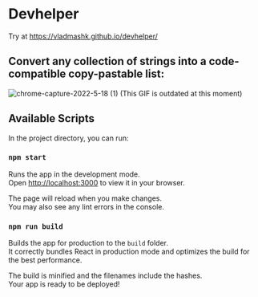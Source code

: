 # Devhelper
Try at https://vladmashk.github.io/devhelper/

## Convert any collection of strings into a code-compatible copy-pastable list:
![chrome-capture-2022-5-18 (1)](https://user-images.githubusercontent.com/47895995/174433728-d4263341-da8d-41e2-8e90-58096dcc39c0.gif)
(This GIF is outdated at this moment)

## Available Scripts

In the project directory, you can run:

### `npm start`

Runs the app in the development mode.\
Open [http://localhost:3000](http://localhost:3000) to view it in your browser.

The page will reload when you make changes.\
You may also see any lint errors in the console.

### `npm run build`

Builds the app for production to the `build` folder.\
It correctly bundles React in production mode and optimizes the build for the best performance.

The build is minified and the filenames include the hashes.\
Your app is ready to be deployed!
